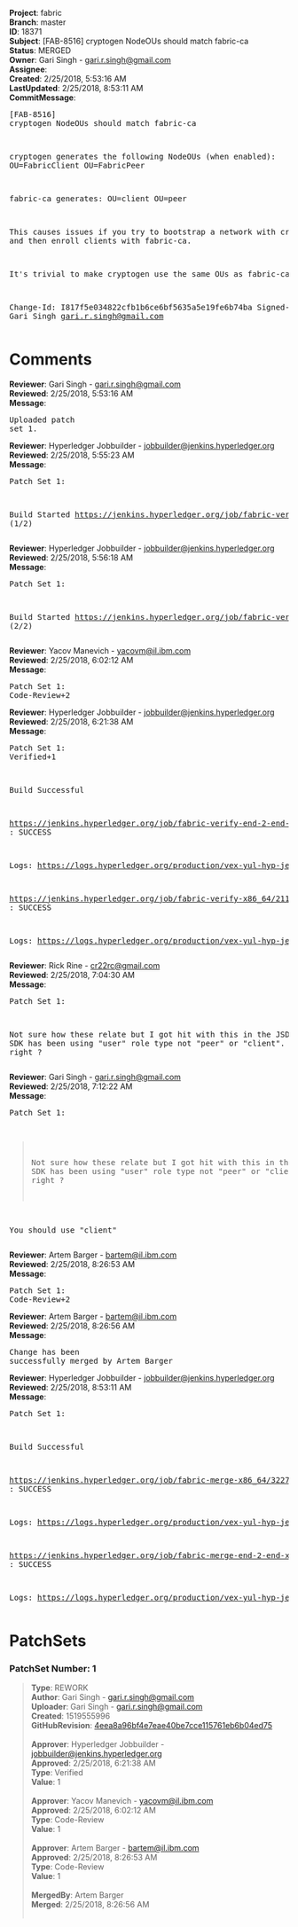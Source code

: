 <strong>Project</strong>: fabric<br><strong>Branch</strong>: master<br><strong>ID</strong>: 18371<br><strong>Subject</strong>: [FAB-8516] cryptogen NodeOUs should match fabric-ca<br><strong>Status</strong>: MERGED<br><strong>Owner</strong>: Gari Singh - gari.r.singh@gmail.com<br><strong>Assignee</strong>:<br><strong>Created</strong>: 2/25/2018, 5:53:16 AM<br><strong>LastUpdated</strong>: 2/25/2018, 8:53:11 AM<br><strong>CommitMessage</strong>:<br><pre>[FAB-8516] cryptogen NodeOUs should match fabric-ca

cryptogen generates the following NodeOUs (when
enabled):
OU=FabricClient
OU=FabricPeer

fabric-ca generates:
OU=client
OU=peer

This causes issues if you try to bootstrap a
network with cryptogen and then enroll clients
with fabric-ca.

It's trivial to make cryptogen use the same
OUs as fabric-ca.

Change-Id: I817f5e034822cfb1b6ce6bf5635a5e19fe6b74ba
Signed-off-by: Gari Singh <gari.r.singh@gmail.com>
</pre><h1>Comments</h1><strong>Reviewer</strong>: Gari Singh - gari.r.singh@gmail.com<br><strong>Reviewed</strong>: 2/25/2018, 5:53:16 AM<br><strong>Message</strong>: <pre>Uploaded patch set 1.</pre><strong>Reviewer</strong>: Hyperledger Jobbuilder - jobbuilder@jenkins.hyperledger.org<br><strong>Reviewed</strong>: 2/25/2018, 5:55:23 AM<br><strong>Message</strong>: <pre>Patch Set 1:

Build Started https://jenkins.hyperledger.org/job/fabric-verify-end-2-end-x86_64/12877/ (1/2)</pre><strong>Reviewer</strong>: Hyperledger Jobbuilder - jobbuilder@jenkins.hyperledger.org<br><strong>Reviewed</strong>: 2/25/2018, 5:56:18 AM<br><strong>Message</strong>: <pre>Patch Set 1:

Build Started https://jenkins.hyperledger.org/job/fabric-verify-x86_64/21187/ (2/2)</pre><strong>Reviewer</strong>: Yacov Manevich - yacovm@il.ibm.com<br><strong>Reviewed</strong>: 2/25/2018, 6:02:12 AM<br><strong>Message</strong>: <pre>Patch Set 1: Code-Review+2</pre><strong>Reviewer</strong>: Hyperledger Jobbuilder - jobbuilder@jenkins.hyperledger.org<br><strong>Reviewed</strong>: 2/25/2018, 6:21:38 AM<br><strong>Message</strong>: <pre>Patch Set 1: Verified+1

Build Successful 

https://jenkins.hyperledger.org/job/fabric-verify-end-2-end-x86_64/12877/ : SUCCESS

Logs: https://logs.hyperledger.org/production/vex-yul-hyp-jenkins-3/fabric-verify-end-2-end-x86_64/12877

https://jenkins.hyperledger.org/job/fabric-verify-x86_64/21187/ : SUCCESS

Logs: https://logs.hyperledger.org/production/vex-yul-hyp-jenkins-3/fabric-verify-x86_64/21187</pre><strong>Reviewer</strong>: Rick Rine - cr22rc@gmail.com<br><strong>Reviewed</strong>: 2/25/2018, 7:04:30 AM<br><strong>Message</strong>: <pre>Patch Set 1:

Not sure how these relate but I got hit with this in the JSDK.
The SDK has been using "user" role type not "peer" or "client".
Which is right ?</pre><strong>Reviewer</strong>: Gari Singh - gari.r.singh@gmail.com<br><strong>Reviewed</strong>: 2/25/2018, 7:12:22 AM<br><strong>Message</strong>: <pre>Patch Set 1:

> Not sure how these relate but I got hit with this in the JSDK.
 > The SDK has been using "user" role type not "peer" or "client".
 > Which is right ?

You should use "client"</pre><strong>Reviewer</strong>: Artem Barger - bartem@il.ibm.com<br><strong>Reviewed</strong>: 2/25/2018, 8:26:53 AM<br><strong>Message</strong>: <pre>Patch Set 1: Code-Review+2</pre><strong>Reviewer</strong>: Artem Barger - bartem@il.ibm.com<br><strong>Reviewed</strong>: 2/25/2018, 8:26:56 AM<br><strong>Message</strong>: <pre>Change has been successfully merged by Artem Barger</pre><strong>Reviewer</strong>: Hyperledger Jobbuilder - jobbuilder@jenkins.hyperledger.org<br><strong>Reviewed</strong>: 2/25/2018, 8:53:11 AM<br><strong>Message</strong>: <pre>Patch Set 1:

Build Successful 

https://jenkins.hyperledger.org/job/fabric-merge-x86_64/3227/ : SUCCESS

Logs: https://logs.hyperledger.org/production/vex-yul-hyp-jenkins-3/fabric-merge-x86_64/3227

https://jenkins.hyperledger.org/job/fabric-merge-end-2-end-x86_64/1903/ : SUCCESS

Logs: https://logs.hyperledger.org/production/vex-yul-hyp-jenkins-3/fabric-merge-end-2-end-x86_64/1903</pre><h1>PatchSets</h1><h3>PatchSet Number: 1</h3><blockquote><strong>Type</strong>: REWORK<br><strong>Author</strong>: Gari Singh - gari.r.singh@gmail.com<br><strong>Uploader</strong>: Gari Singh - gari.r.singh@gmail.com<br><strong>Created</strong>: 1519555996<br><strong>GitHubRevision</strong>: [4eea8a96bf4e7eae40be7cce115761eb6b04ed75](https://github.com/hyperledger/fabric/commit/4eea8a96bf4e7eae40be7cce115761eb6b04ed75)<br><br><strong>Approver</strong>: Hyperledger Jobbuilder - jobbuilder@jenkins.hyperledger.org<br><strong>Approved</strong>: 2/25/2018, 6:21:38 AM<br><strong>Type</strong>: Verified<br><strong>Value</strong>: 1<br><br><strong>Approver</strong>: Yacov Manevich - yacovm@il.ibm.com<br><strong>Approved</strong>: 2/25/2018, 6:02:12 AM<br><strong>Type</strong>: Code-Review<br><strong>Value</strong>: 1<br><br><strong>Approver</strong>: Artem Barger - bartem@il.ibm.com<br><strong>Approved</strong>: 2/25/2018, 8:26:53 AM<br><strong>Type</strong>: Code-Review<br><strong>Value</strong>: 1<br><br><strong>MergedBy</strong>: Artem Barger<br><strong>Merged</strong>: 2/25/2018, 8:26:56 AM<br><br></blockquote>